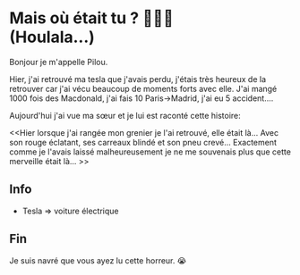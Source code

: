
# Mais où était tu ? 🤔🔎😂 </br>  (Houlala...)


Bonjour je m'appelle Pilou. 

Hier, j'ai retrouvé ma tesla que j'avais perdu, j'étais très heureux de la retrouver car j'ai vécu beaucoup de moments forts avec elle. J'ai mangé 1000 fois des Macdonald, j'ai fais 10 Paris->Madrid, j'ai eu 5 accident....

Aujourd'hui j'ai vue ma sœur et je lui est raconté cette histoire:

<<Hier lorsque j'ai rangée mon grenier je l'ai retrouvé, elle était là... Avec son rouge éclatant, ses carreaux blindé et son pneu crevé... Exactement comme je l'avais laissé malheureusement je ne me souvenais plus que cette merveille était là... >>


## Info
- Tesla => voiture électrique

## Fin
Je suis navré que vous ayez lu cette horreur. 😭
